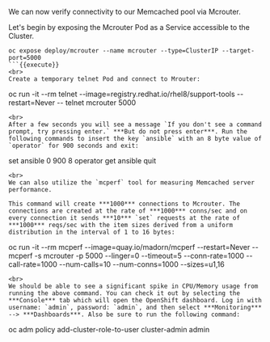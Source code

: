 We can now verify connectivity to our Memcached pool via Mcrouter.

Let's begin by exposing the Mcrouter Pod as a Service accessible to the Cluster.

```
oc expose deploy/mcrouter --name mcrouter --type=ClusterIP --target-port=5000
```{{execute}}
<br>
Create a temporary telnet Pod and connect to Mrouter:

```
oc run -it --rm telnet --image=registry.redhat.io/rhel8/support-tools --restart=Never -- telnet mcrouter 5000
```{{execute}}
<br>
After a few seconds you will see a message `If you don't see a command prompt, try pressing enter.` ***But do not press enter***. Run the following commands to insert the key `ansible` with an 8 byte value of `operator` for 900 seconds and exit:

```
set ansible 0 900 8
operator
get ansible
quit
```{{execute}}
<br>
We can also utilize the `mcperf` tool for measuring Memcached server performance.

This command will create ***1000*** connections to Mcrouter. The connections are created at the rate of ***1000*** conns/sec and on every connection it sends ***10*** `set` requests at the rate of ***1000*** reqs/sec with the item sizes derived from a uniform distribution in the interval of 1 to 16 bytes:

```
oc run -it --rm mcperf --image=quay.io/madorn/mcperf --restart=Never -- mcperf -s mcrouter -p 5000 --linger=0 --timeout=5 --conn-rate=1000 --call-rate=1000 --num-calls=10 --num-conns=1000 --sizes=u1,16
```{{execute}}
<br>
We should be able to see a significant spike in CPU/Memory usage from running the above command. You can check it out by selecting the ***Console*** tab which will open the OpenShift dashboard. Log in with username: `admin`, password: `admin`, and then select ***Monitoring*** --> ***Dashboards***. Also be sure to run the following command:

```
oc adm policy add-cluster-role-to-user cluster-admin admin
```{{execute}}
